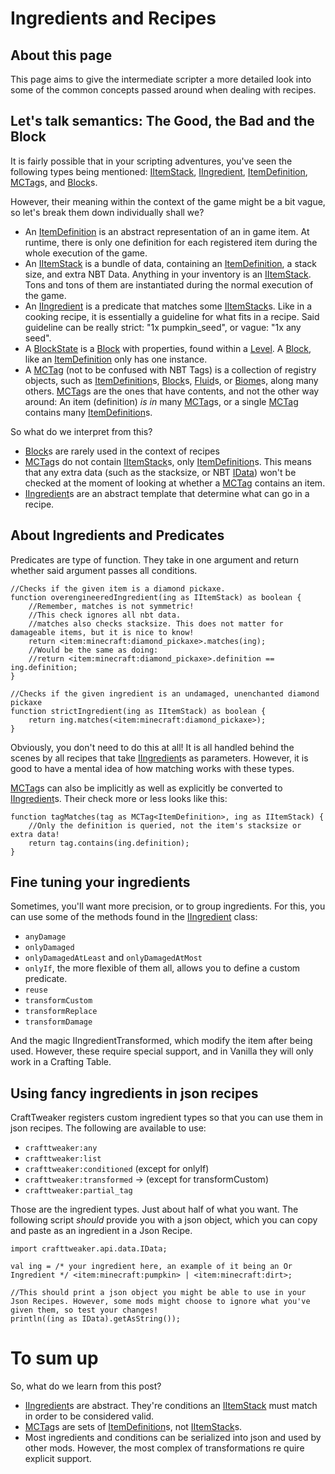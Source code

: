 # Ingredients and Recipes

## About this page

This page aims to give the intermediate scripter a more detailed look into some of the common concepts passed around when dealing with recipes. 

## Let's talk semantics: The Good, the Bad and the Block

It is fairly possible that in your scripting adventures, you've seen the following types being mentioned:  [IItemStack](/vanilla/api/item/IItemStack), [IIngredient](/vanilla/api/ingredient/IIngredient), [ItemDefinition](/vanilla/api/item/ItemDefinition), [MCTag](/vanilla/api/tag/MCTag)s, and [Block](/vanilla/api/block/Block)s.

However, their meaning within the context of the game might be a bit vague, so let's break them down individually shall we?

- An [ItemDefinition](/vanilla/api/item/ItemDefinition) is an abstract representation of an in game item. At runtime, there is only one definition for each registered item during the whole execution of the game.
- An [IItemStack](/vanilla/api/item/IItemStack) is a bundle of data, containing an [ItemDefinition](/vanilla/api/item/ItemDefinition), a stack size, and extra NBT Data. Anything in your inventory is an [IItemStack](/vanilla/api/item/IItemStack). Tons and tons of them are instantiated during the normal execution of the game.
- An [IIngredient](/vanilla/api/ingredient/IIngredient) is a predicate that matches some [IItemStack](/vanilla/api/item/IItemStack)s. Like in a cooking recipe, it is essentially a guideline for what fits in a recipe. Said guideline can be really strict: "1x pumpkin_seed", or vague: "1x any seed".
- A [BlockState](/vanilla/api/block/BlockState) is a [Block](/vanilla/api/block/Block) with properties, found within a [Level](/vanilla/api/world/Level). A [Block](/vanilla/api/block/Block), like an [ItemDefinition](/vanilla/api/item/ItemDefinition) only has one instance.
- A [MCTag](/vanilla/api/tag/MCTag) (not to be confused with NBT Tags) is a collection of registry objects, such as [ItemDefinition](/vanilla/api/item/ItemDefinition)s, [Block](/vanilla/api/block/Block)s, [Fluid](/vanilla/api/fluid/Fluid)s, or [Biome](/vanilla/api/world/biome/Biome)s, along many others. [MCTag](/vanilla/api/tag/MCTag)s are the ones that have contents, and not the other way around:
An item (definition) *is in* many [MCTag](/vanilla/api/tag/MCTag)s, or a single [MCTag](/vanilla/api/tag/MCTag) contains many [ItemDefinition](/vanilla/api/item/ItemDefinition)s.

So what do we interpret from this?

- [Block](/vanilla/api/block/Block)s are rarely used in the context of recipes
- [MCTag](/vanilla/api/tag/MCTag)s do not contain [IItemStack](/vanilla/api/item/IItemStack)s, only [ItemDefinition](/vanilla/api/item/ItemDefinition)s. This means that any extra data (such as the stacksize, or NBT [IData](crafttweaker/api/data/IData)) won't be checked at the moment of looking at whether a [MCTag](/vanilla/api/tag/MCTag) contains an item.
- [IIngredient](/vanilla/api/ingredient/IIngredient)s are an abstract template that determine what can go in a recipe.

## About Ingredients and Predicates

Predicates are type of function. They take in one argument and return whether said argument passes all conditions.

```zenscript
//Checks if the given item is a diamond pickaxe. 
function overengineeredIngredient(ing as IItemStack) as boolean {
    //Remember, matches is not symmetric!
    //This check ignores all nbt data.
    //matches also checks stacksize. This does not matter for damageable items, but it is nice to know!
    return <item:minecraft:diamond_pickaxe>.matches(ing);
    //Would be the same as doing:
    //return <item:minecraft:diamond_pickaxe>.definition == ing.definition;
}

//Checks if the given ingredient is an undamaged, unenchanted diamond pickaxe
function strictIngredient(ing as IItemStack) as boolean {
    return ing.matches(<item:minecraft:diamond_pickaxe>);
}

```

Obviously, you don't need to do this at all! It is all handled behind the scenes by all recipes that take [IIngredient](/vanilla/api/ingredient/IIngredient)s as parameters. However, it is good to have a mental idea of how matching works with these types.

[MCTag](/vanilla/api/tag/MCTag)s can also be implicitly as well as explicitly be converted to [IIngredient](/vanilla/api/ingredient/IIngredient)s. Their check more or less looks like this:

```zenscript
function tagMatches(tag as MCTag<ItemDefinition>, ing as IItemStack) {
    //Only the definition is queried, not the item's stacksize or extra data!
    return tag.contains(ing.definition);
}
```

## Fine tuning your ingredients

Sometimes, you'll want more precision, or to group ingredients.
For this, you can use some of the methods found in the [IIngredient](/vanilla/api/ingredient/IIngredient) class:

- `anyDamage`
- `onlyDamaged`
- `onlyDamagedAtLeast` and `onlyDamagedAtMost`
- `onlyIf`, the more flexible of them all, allows you to define a custom predicate.
- `reuse`
- `transformCustom`
- `transformReplace`
- `transformDamage`


And the magic IIngredientTransformed, which modify the item after being used. However, these require special support, and in Vanilla they will only work in a Crafting Table.

## Using fancy ingredients in json recipes

CraftTweaker registers custom ingredient types so that you can use them in json recipes. The following are available to use:

- `crafttweaker:any`
- `crafttweaker:list`
- `crafttweaker:conditioned` (except for onlyIf)
- `crafttweaker:transformed` -> (except for transformCustom)
- `crafttweaker:partial_tag`

Those are the ingredient types. Just about half of what you want. The following script *should* provide you with a json object, which you can copy and paste as an ingredient in a Json Recipe.

```zenscript
import crafttweaker.api.data.IData;

val ing = /* your ingredient here, an example of it being an Or Ingredient */ <item:minecraft:pumpkin> | <item:minecraft:dirt>;

//This should print a json object you might be able to use in your Json Recipes. However, some mods might choose to ignore what you've given them, so test your changes!
println((ing as IData).getAsString());

```

# To sum up

So, what do we learn from this post?

- [IIngredient](/vanilla/api/ingredient/IIngredient)s are abstract. They're conditions an [IItemStack](/vanilla/api/item/IItemStack) must match in order to be considered valid.
- [MCTag](/vanilla/api/tag/MCTag)s are sets of [ItemDefinition](/vanilla/api/item/ItemDefinition)s, not [IItemStack](/vanilla/api/item/IItemStack)s.
- Most ingredients and conditions can be serialized into json and used by other mods. However, the most complex of transformations re quire explicit support.